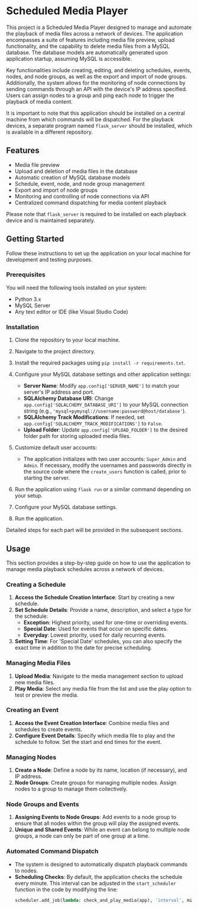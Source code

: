 # Scheduled Media Player

This project is a Scheduled Media Player designed to manage and automate the playback of media files across a network of devices. The application encompasses a suite of features including media file preview, upload functionality, and the capability to delete media files from a MySQL database. The database models are automatically generated upon application startup, assuming MySQL is accessible.

Key functionalities include creating, editing, and deleting schedules, events, nodes, and node groups, as well as the export and import of node groups. Additionally, the system allows for the monitoring of node connections by sending commands through an API with the device's IP address specified. Users can assign nodes to a group and ping each node to trigger the playback of media content.

It is important to note that this application should be installed on a central machine from which commands will be dispatched. For the playback devices, a separate program named `flask_server` should be installed, which is available in a different repository.

## Features

- Media file preview
- Upload and deletion of media files in the database
- Automatic creation of MySQL database models
- Schedule, event, node, and node group management
- Export and import of node groups
- Monitoring and controlling of node connections via API
- Centralized command dispatching for media content playback

Please note that `flask_server` is required to be installed on each playback device and is maintained separately.

## Getting Started

Follow these instructions to set up the application on your local machine for development and testing purposes.

### Prerequisites

You will need the following tools installed on your system:

- Python 3.x
- MySQL Server
- Any text editor or IDE (like Visual Studio Code)

### Installation

1. Clone the repository to your local machine.
2. Navigate to the project directory.
3. Install the required packages using `pip install -r requirements.txt`.
4. Configure your MySQL database settings and other application settings:
   - **Server Name**: Modify `app.config['SERVER_NAME']` to match your server's IP address and port.
   - **SQLAlchemy Database URI**: Change `app.config['SQLALCHEMY_DATABASE_URI']` to your MySQL connection string (e.g., `'mysql+pymysql://username:password@host/database'`).
   - **SQLAlchemy Track Modifications**: If needed, set `app.config['SQLALCHEMY_TRACK_MODIFICATIONS']` to `False`.
   - **Upload Folder**: Update `app.config['UPLOAD_FOLDER']` to the desired folder path for storing uploaded media files.
5. Customize default user accounts:
   - The application initializes with two user accounts: `Super_Admin` and `Admin`. If necessary, modify the usernames and passwords directly in the source code where the `create_users` function is called, prior to starting the server.
6. Run the application using `flask run` or a similar command depending on your setup.

4. Configure your MySQL database settings.
5. Run the application.

Detailed steps for each part will be provided in the subsequent sections.

## Usage

This section provides a step-by-step guide on how to use the application to manage media playback schedules across a network of devices.

### Creating a Schedule
1. **Access the Schedule Creation Interface**: Start by creating a new schedule.
2. **Set Schedule Details**: Provide a name, description, and select a type for the schedule:
   - **Exception**: Highest priority, used for one-time or overriding events.
   - **Special Date**: Used for events that occur on specific dates.
   - **Everyday**: Lowest priority, used for daily recurring events.
3. **Setting Time**: For 'Special Date' schedules, you can also specify the exact time in addition to the date for precise scheduling.

### Managing Media Files
1. **Upload Media**: Navigate to the media management section to upload new media files.
2. **Play Media**: Select any media file from the list and use the play option to test or preview the media.

### Creating an Event
1. **Access the Event Creation Interface**: Combine media files and schedules to create events.
2. **Configure Event Details**: Specify which media file to play and the schedule to follow. Set the start and end times for the event.

### Managing Nodes
1. **Create a Node**: Define a node by its name, location (if necessary), and IP address.
2. **Node Groups**: Create groups for managing multiple nodes. Assign nodes to a group to manage them collectively.

### Node Groups and Events
1. **Assigning Events to Node Groups**: Add events to a node group to ensure that all nodes within the group will play the assigned events.
2. **Unique and Shared Events**: While an event can belong to multiple node groups, a node can only be part of one group at a time.

### Automated Command Dispatch
- The system is designed to automatically dispatch playback commands to nodes.
- **Scheduling Checks**: By default, the application checks the schedule every minute. This interval can be adjusted in the `start_scheduler` function in the code by modifying the line:
  ```python
  scheduler.add_job(lambda: check_and_play_media(app), 'interval', minutes=1)





